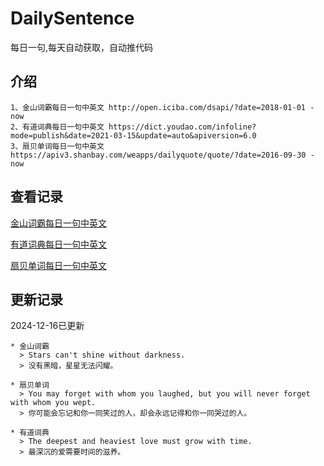 # DailySentence

每日一句,每天自动获取，自动推代码

## 介绍

```
1、金山词霸每日一句中英文 http://open.iciba.com/dsapi/?date=2018-01-01 - now
2、有道词典每日一句中英文 https://dict.youdao.com/infoline?mode=publish&date=2021-03-15&update=auto&apiversion=6.0
3、扇贝单词每日一句中英文 https://apiv3.shanbay.com/weapps/dailyquote/quote/?date=2016-09-30 - now
```

## 查看记录

[金山词霸每日一句中英文](./data/iciba/)

[有道词典每日一句中英文](./data/youdao/)

[扇贝单词每日一句中英文](./data/shanbay/)

## 更新记录
2024-12-16已更新 
```
* 金山词霸
  > Stars can't shine without darkness.
  > 没有黑暗，星星无法闪耀。

* 扇贝单词
  > You may forget with whom you laughed, but you will never forget with whom you wept.
  > 你可能会忘记和你一同笑过的人，却会永远记得和你一同哭过的人。

* 有道词典
  > The deepest and heaviest love must grow with time.
  > 最深沉的爱需要时间的滋养。

```

